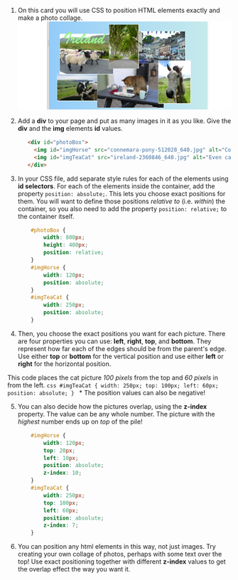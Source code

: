 1. On this card you will use CSS to position HTML elements exactly and make a photo collage. ![](assets/photoCollageWithText_wide.png)

2. Add a **div** to your page and put as many images in it as you like. Give the **div** and the **img** elements **id** values.
   ```html
      <div id="photoBox">
        <img id="imgHorse" src="connemara-pony-512028_640.jpg" alt="Connemara pony" />
        <img id="imgTeaCat" src="ireland-2360846_640.jpg" alt="Even cats drink tea in Ireland!" />
      </div>
   ```
   
3. In your CSS file, add separate style rules for each of the elements using **id selectors**. For each of the elements inside the container, add the property `position: absolute;`. This lets you choose exact positions for them. You will want to define those positions _relative to_ (i.e. _within_) the container, so you also need to add the property `position: relative;` to the container itself.
    ```css
        #photoBox {
            width: 800px;
            height: 400px;
            position: relative;
        }
        #imgHorse {
            width: 120px;
            position: absolute;
        }
        #imgTeaCat {
            width: 250px;
            position: absolute;
        }
    ```

4. Then, you choose the exact positions you want for each picture. There are four properties you can use: **left**, **right**, **top**, and **bottom**. They represent how far each of the edges should be from the parent's edge. Use either **top** or **bottom** for the vertical position and use either **left** or **right** for the horizontal position.

 This code places the cat picture _100 pixels_ from the top and _60 pixels_ in from the left.
    ```css
        #imgTeaCat {
            width: 250px;
            top: 100px;
            left: 60px;
            position: absolute;
        }
    ```
    * The position values can also be negative!

5. You can also decide how the pictures overlap, using the **z-index** property. The value can be any whole number. The picture with the _highest_ number ends up on _top_ of the pile!
    ```css
        #imgHorse {
            width: 120px;
            top: 20px;
            left: 10px;
            position: absolute;
            z-index: 10;
        }
        #imgTeaCat {
            width: 250px;
            top: 100px;
            left: 60px;
            position: absolute;
            z-index: 7;
        }
    ```

6. You can position any html elements in this way, not just images. Try creating your own collage of photos, perhaps with some text over the top! Use exact positioning together with different **z-index** values to get the overlap effect the way you want it.
